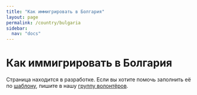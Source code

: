 ```yaml
---
title: "Как иммигрировать в Болгария"
layout: page
permalink: /country/bulgaria
sidebar:
  nav: "docs"
---
```


# Как иммигрировать в Болгария

Страница находится в разработке. Если вы хотите помочь заполнить её по [шаблону](/template), пишите в нашу [группу волонтёров](https://t.me/+FHi3FnJaoWJkMDAx).
